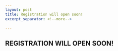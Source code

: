 ```yaml
---
layout: post
title: Registration will open soon!
excerpt_separator: <!--more-->

---
```





REGISTRATION WILL OPEN SOON!
----------------------------


<!--more-->
